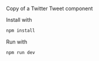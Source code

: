 Copy of a Twitter Tweet component

Install with

```bash
npm install
```

Run with

```bash
npm run dev
```

